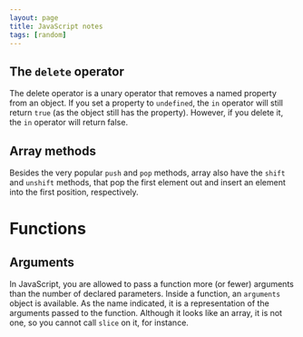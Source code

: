 ```yaml
---
layout: page
title: JavaScript notes
tags: [random]
---
```


## The `delete` operator

The delete operator is a unary operator that removes a named property from an
object. If you set a property to `undefined`, the `in` operator will still
return `true` (as the object still has the property). However, if you delete
it, the `in` operator will return false.

## Array methods

Besides the very popular `push` and `pop` methods, array also have the `shift`
and `unshift` methods, that pop the first element out and insert an element
into the first position, respectively.

# Functions

## Arguments

In JavaScript, you are allowed to pass a function more (or fewer) arguments
than the number of declared parameters.  Inside a function, an `arguments`
object is available. As the name indicated, it is a representation of the
arguments passed to the function. Although it looks like an array, it is not
one, so you cannot call `slice` on it, for instance.


